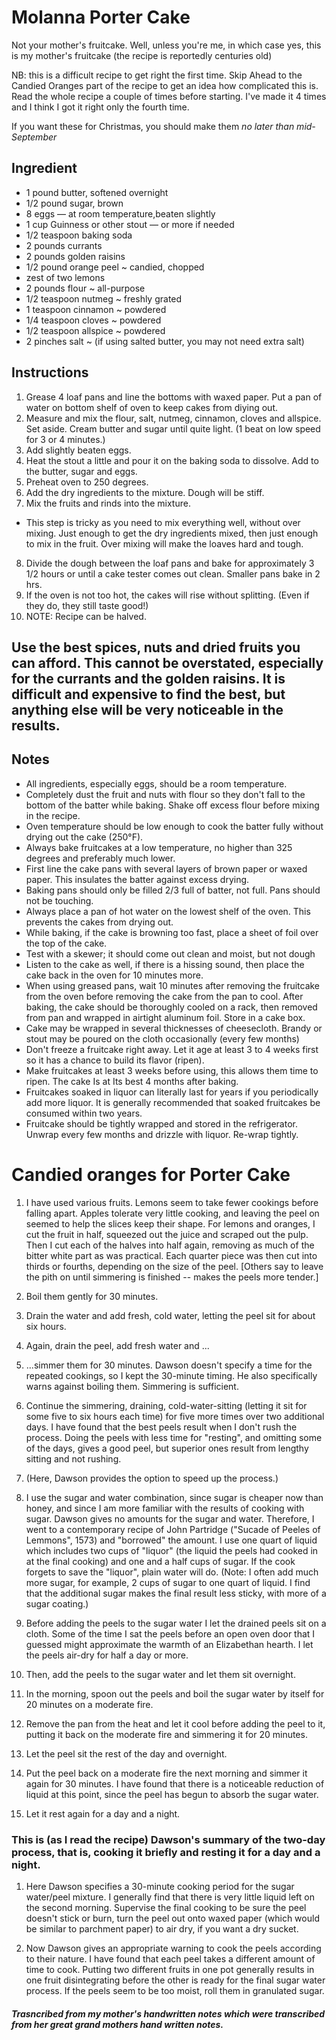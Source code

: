 # Molanna Porter Cake

Not your mother's fruitcake. Well, unless you're me, in which case yes, this is my mother's fruitcake (the recipe is reportedly centuries old)

NB: this is a difficult recipe to get right the first time. Skip Ahead to the Candied Oranges part of the recipe to get an idea how complicated this is. Read the whole recipe a couple of times before starting. I've made it 4 times and I think I got it right only the fourth time.

If you want these for Christmas, you should make them  _no later than mid-September_

## Ingredient
* 1 pound butter, softened overnight
* 1/2 pound sugar, brown
* 8 eggs — at room temperature,beaten slightly
* 1 cup Guinness or other stout — or more if needed
* 1/2 teaspoon baking soda
* 2 pounds currants
* 2 pounds golden raisins
* 1/2 pound orange peel ~ candied, chopped 
* zest of two lemons
* 2 pounds flour ~ all-purpose
* 1/2 teaspoon nutmeg ~ freshly grated
* 1 teaspoon cinnamon ~ powdered
* 1/4 teaspoon cloves ~ powdered
* 1/2 teaspoon allspice ~ powdered
* 2 pinches salt ~ (if using salted butter, you may not need extra salt)

## Instructions
1. Grease 4 loaf pans and line the bottoms with waxed paper. Put a pan of water on bottom shelf of oven to keep cakes from diying out.
2. Measure and mix the flour, salt, nutmeg, cinnamon, cloves and allspice. Set aside. Cream butter and sugar until quite light. (1 beat on low speed for 3 or 4 minutes.)
3. Add slightly beaten eggs.
4. Heat the stout a little and pour it on the baking soda to dissolve. Add to the butter, sugar and eggs.
5. Preheat oven to 250 degrees.
6. Add the dry ingredients to the mixture. Dough will be stiff.
7. Mix the fruits and rinds into the mixture. 
* This step is tricky as you need to mix everything well, without over mixing. Just enough to get the dry ingredients mixed, then just enough to mix in the fruit. Over mixing will make the loaves hard and tough.
8. Divide the dough between the loaf pans and bake for approximately 3 1/2 hours or until a cake tester comes out clean. Smaller pans bake in 2 hrs.
9. If the oven is not too hot, the cakes will rise without splitting. (Even if they do, they still taste good!)
10. NOTE: Recipe can be halved.

## Use the best spices, nuts and dried fruits you can afford. This cannot be overstated, especially for the currants and the golden raisins. It is difficult and expensive to find the best, but anything else will be very noticeable in the results.

## Notes
* All ingredients, especially eggs, should be a room temperature.
* Completely dust the fruit and nuts with flour so they don't fall to the bottom of the batter while baking. Shake off excess flour before mixing in the recipe.
* Oven temperature should be low enough to cook the batter fully without drying out the cake (250°F).
* Always bake fruitcakes at a low temperature, no higher than 325 degrees and preferably much lower.
* First line the cake pans with several layers of brown paper or waxed paper. This insulates the batter against excess drying.
* Baking pans should only be filled 2/3 full of batter, not full. Pans should not be touching.
* Always place a pan of hot water on the lowest shelf of the oven. This prevents the cakes from drying out.
* While baking, if the cake is browning too fast, place a sheet of foil over the top of the cake.
* Test with a skewer; it should come out clean and moist, but not dough
* Listen to the cake as well, if there is a hissing sound, then place the cake back in the oven for 10 minutes more.
* When using greased pans, wait 10 minutes after removing the fruitcake from the oven before removing the cake from the pan to cool. After baking, the cake should be thoroughly cooled on a rack, then removed from pan and wrapped in airtight aluminum foil. Store in a cake box.
* Cake may be wrapped in several thicknesses of cheesecloth. Brandy or stout may be poured on the cloth occasionally (every few months)
* Don't freeze a fruitcake right away. Let it age at least 3 to 4 weeks first so it has a chance to build its flavor (ripen).
* Make fruitcakes at least 3 weeks before using, this allows them time to ripen. The cake Is at Its best 4 months after baking.
* Fruitcakes soaked in liquor can literally last for years if you periodically add more liquor. It is generally recommended that soaked fruitcakes be consumed within two years. 
* Fruitcake should be tightly wrapped and stored in the refrigerator. Unwrap every few months and drizzle with liquor. Re-wrap tightly.

# Candied oranges for Porter Cake

1. I have used various fruits. Lemons seem to take fewer cookings before falling apart. Apples tolerate very little cooking, and leaving the peel on seemed to help the slices keep their shape. For lemons and oranges, I cut the fruit in half, squeezed out the juice and scraped out the pulp. Then I cut each of the halves into half again, removing as much of the bitter white part as was practical. Each quarter piece was then cut into thirds or fourths, depending on the size of the peel. [Others say to leave the pith on until simmering is finished -- makes the peels more tender.]

2. Boil them gently for 30 minutes.

3. Drain the water and add fresh, cold water, letting the peel sit for about six hours.

4. Again, drain the peel, add fresh water and ...

5. ...simmer them for 30 minutes. Dawson doesn't specify a time for the repeated cookings, so I kept the 30-minute timing. He also specifically warns against boiling them. Simmering is sufficient.

6. Continue the simmering, draining, cold-water-sitting (letting it sit for some five to six hours each time) for five more times over two additional days. I have found that the best peels result when I don't rush the process. Doing the peels with less time for "resting", and omitting some of the days, gives a good peel, but superior ones result from lengthy sitting and not rushing.

7. (Here, Dawson provides the option to speed up the process.)

8. I use the sugar and water combination, since sugar is cheaper now than honey, and since I am more familiar with the results of cooking with sugar. Dawson gives no amounts for the sugar and water. Therefore, I went to a contemporary recipe of John Partridge ("Sucade of Peeles of Lemmons", 1573) and "borrowed" the amount. I use one quart of liquid which includes two cups of "liquor" (the liquid the peels had cooked in at the final cooking) and one and a half cups of sugar. If the cook forgets to save the "liquor", plain water will do. (Note: I often add much more sugar, for example, 2 cups of sugar to one quart of liquid. I find that the additional sugar makes the final result less sticky, with more of a sugar coating.)

9. Before adding the peels to the sugar water I let the drained peels sit on a cloth. Some of the time I sat the peels before an open oven door that I guessed might approximate the warmth of an Elizabethan hearth. I let the peels air-dry for half a day or more.

 10. Then, add the peels to the sugar water and let them sit overnight.

11. In the morning, spoon out the peels and boil the sugar water by itself for 20 minutes on a moderate fire.

12. Remove the pan from the heat and let it cool before adding the peel to it, putting it back on the moderate fire and simmering it for 20 minutes.

13. Let the peel sit the rest of the day and overnight.

14. Put the peel back on a moderate fire the next morning and simmer it again for 30 minutes. I have found that there is a noticeable reduction of liquid at this point, since the peel has begun to absorb the sugar water.

15. Let it rest again for a day and a night.

### This is (as I read the recipe) Dawson's summary of the two-day process, that is, cooking it briefly and resting it for a day and a night. 

1. Here Dawson specifies a 30-minute cooking period for the sugar water/peel mixture. I generally find that there is very little liquid left on the second morning. Supervise the final cooking to be sure the peel doesn't stick or burn, turn the peel out onto waxed paper (which would be similar to parchment paper) to air dry, if you want a dry sucket.

2. Now Dawson gives an appropriate warning to cook the peels according to their nature. I have found that each peel takes a different amount of time to cook. Putting two different fruits in one pot generally results in one fruit disintegrating before the other is ready for the final sugar water process. If the peels seem to be too moist, roll them in granulated sugar.

##### Trasncribed from my mother's handwritten notes which were transcribed from her great grand mothers hand written notes.

